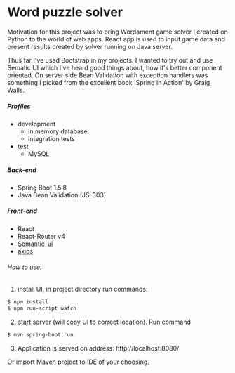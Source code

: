 # Word puzzle solver
Motivation for this project was to bring Wordament game solver I created on Python to the world of web apps. React app is used to input game data and present results created by solver running on Java server.

Thus far I've used Bootstrap in my projects. I wanted to try out and use Sematic UI which I've heard good things about, how it's better component oriented. On server side Bean Validation with exception handlers was something I picked from the excellent book 'Spring in Action' by Graig Walls.

##### Profiles
- development
  - in memory database
  - integration tests
- test
   - MySQL

##### Back-end
- Spring Boot 1.5.8
- Java Bean Validation (JS-303)

##### Front-end
- React
- React-Router v4
- [Semantic-ui](https://react.semantic-ui.com)
- [axios](https://github.com/axios/axios)

###### How to use:
1. install UI, in project directory run commands:
```sh
$ npm install
$ npm run-script watch
```
2. start server (will copy UI to correct location). Run command
```sh
$ mvn spring-boot:run
```
3. Application is served on address: http://localhost:8080/

Or import Maven project to IDE of your choosing.